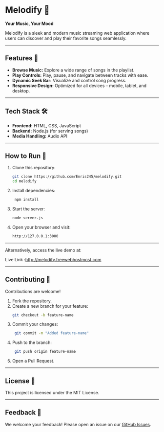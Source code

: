 # Melodify 🎵  
**Your Music, Your Mood**  

Melodify is a sleek and modern music streaming web application where users can discover and play their favorite songs seamlessly.  

---

## Features 🌟  
- **Browse Music:** Explore a wide range of songs in the playlist.  
- **Play Controls:** Play, pause, and navigate between tracks with ease.  
- **Dynamic Seek Bar:** Visualize and control song progress.  
- **Responsive Design:** Optimized for all devices – mobile, tablet, and desktop.  

---

## Tech Stack 🛠️  
- **Frontend:** HTML, CSS, JavaScript  
- **Backend:** Node.js (for serving songs)  
- **Media Handling:** Audio API  

---

## How to Run 🚀  

1. Clone this repository:  
   ```bash  
   git clone https://github.com/Enris245/melodify.git  
   cd melodify


2. Install dependencies:
   ```bash
    npm install  

3. Start the server:
   ```bash
   node server.js  
4. Open your browser and visit:
    ```bash
    http://127.0.0.1:3000
    
---

Alternatively, access the live demo at:

Live Link :http://melodify.freewebhostmost.com

---

## Contributing 🤝

 Contributions are welcome!

1. Fork the repository.
2. Create a new branch for your feature:
     ```bash
     git checkout -b feature-name   
 3. Commit your changes:
     ```bash
      git commit -m "Added feature-name" 
4. Push to the branch:
    ```bash
     git push origin feature-name  
5. Open a Pull Request.

---

## License 📄
This project is licensed under the MIT License.

---

## Feedback 💬  
We welcome your feedback! Please open an issue on our [GitHub Issues](https://github.com/Enris245/melodify/issues).  








  
